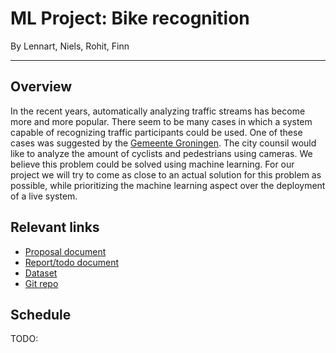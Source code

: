 # ML Project: Bike recognition
By Lennart, Niels, Rohit, Finn

---

## Overview
In the recent years, automatically analyzing traffic streams has become more and more popular. There seem to be many cases in which a system capable of recognizing traffic participants could be used. One of these cases was suggested by the [Gemeente Groningen](https://www.rtvnoord.nl/nieuws/201369/Stad-roept-hulp-bedrijven-in-bij-oplossen-drukte-fietsers-en-voetgangers). The city counsil would like to analyze the amount of cyclists and pedestrians using cameras. We believe this problem could be solved using machine learning. For our project we will try to come as close to an actual solution for this problem as possible, while prioritizing the machine learning aspect over the deployment of a live system.

## Relevant links

- [Proposal document](https://www.overleaf.com/8191259962cbsdjwnnmtch)
- [Report/todo document](https://www.overleaf.com/1586837195ytqrkxcdcvgz)
- [Dataset](http://podoce.dinf.usherbrooke.ca/challenge/dataset/)
- [Git repo](https://github.com/finngaida/mlproject_rug)

## Schedule

TODO:
